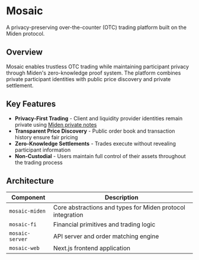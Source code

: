 # Mosaic

A privacy-preserving over-the-counter (OTC) trading platform built on the Miden protocol.

## Overview

Mosaic enables trustless OTC trading while maintaining participant privacy through Miden's zero-knowledge proof system. The platform combines private participant identities with public price discovery and private settlement.

## Key Features

* **Privacy-First Trading** - Client and liquidity provider identities remain private using [Miden private notes](https://0xmiden.github.io/miden-docs/imported/miden-base/src/note.html)
* **Transparent Price Discovery** - Public order book and transaction history ensure fair pricing
* **Zero-Knowledge Settlements** - Trades execute without revealing participant information
* **Non-Custodial** - Users maintain full control of their assets throughout the trading process

## Architecture

| Component | Description |
|-----------|-------------|
| `mosaic-miden` | Core abstractions and types for Miden protocol integration |
| `mosaic-fi` | Financial primitives and trading logic |
| `mosaic-server` | API server and order matching engine |
| `mosaic-web` | Next.js frontend application |
